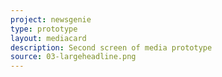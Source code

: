 ```yaml
---
project: newsgenie
type: prototype
layout: mediacard
description: Second screen of media prototype
source: 03-largeheadline.png
---
```

